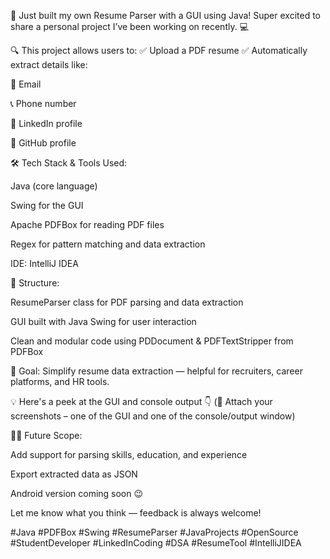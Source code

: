 🚀 Just built my own Resume Parser with a GUI using Java!
Super excited to share a personal project I’ve been working on recently. 💻

🔍 This project allows users to: ✅ Upload a PDF resume
✅ Automatically extract details like:

📧 Email

📞 Phone number

🔗 LinkedIn profile

🐙 GitHub profile

🛠️ Tech Stack & Tools Used:

Java (core language)

Swing for the GUI

Apache PDFBox for reading PDF files

Regex for pattern matching and data extraction

IDE: IntelliJ IDEA

📁 Structure:

ResumeParser class for PDF parsing and data extraction

GUI built with Java Swing for user interaction

Clean and modular code using PDDocument & PDFTextStripper from PDFBox

🎯 Goal: Simplify resume data extraction — helpful for recruiters, career platforms, and HR tools.

💡 Here's a peek at the GUI and console output 👇
(📸 Attach your screenshots – one of the GUI and one of the console/output window)

👨‍💻 Future Scope:

Add support for parsing skills, education, and experience

Export extracted data as JSON

Android version coming soon 😉

Let me know what you think — feedback is always welcome!

#Java #PDFBox #Swing #ResumeParser #JavaProjects #OpenSource #StudentDeveloper #LinkedInCoding #DSA #ResumeTool #IntelliJIDEA

